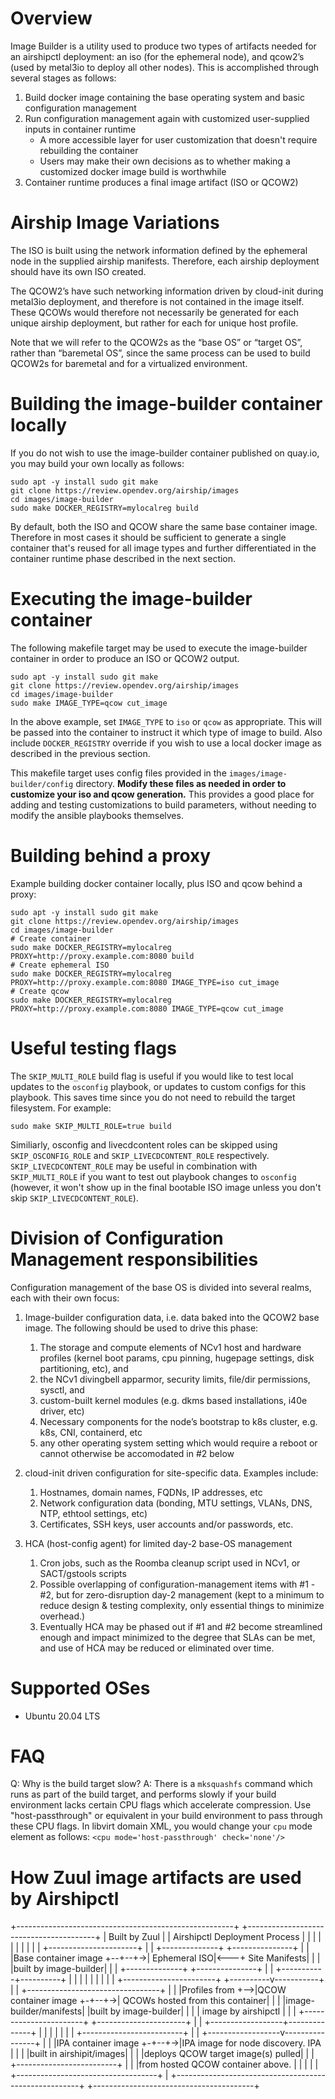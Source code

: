 # Overview

Image Builder is a utility used to produce two types of artifacts needed for an
airshipctl deployment: an iso (for the ephemeral node), and qcow2’s (used by
metal3io to deploy all other nodes). This is accomplished through several stages
as follows:

1. Build docker image containing the base operating system and basic configuration management
1. Run configuration management again with customized user-supplied inputs in container runtime
    - A more accessible layer for user customization that doesn't require rebuilding the container
    - Users may make their own decisions as to whether making a customized docker image build is worthwhile
1. Container runtime produces a final image artifact (ISO or QCOW2)

# Airship Image Variations

The ISO is built using the network information defined by the ephemeral node in the supplied airship manifests. Therefore, each airship deployment should have its own ISO created.

The QCOW2’s have such networking information driven by cloud-init during metal3io deployment, and therefore is not contained in the image itself. These QCOWs would therefore not necessarily be generated for each unique airship deployment, but rather for each for unique host profile.

Note that we will refer to the QCOW2s as the “base OS” or “target OS”, rather than “baremetal OS”, since the same process can be used to build QCOW2s for baremetal and for a virtualized environment.

# Building the image-builder container locally

If you do not wish to use the image-builder container published on quay.io, you may build your own locally as follows:

```
sudo apt -y install sudo git make
git clone https://review.opendev.org/airship/images
cd images/image-builder
sudo make DOCKER_REGISTRY=mylocalreg build
```

By default, both the ISO and QCOW share the same base container image. Therefore in most cases it should be sufficient to generate a single container that's reused for all image types and further differentiated in the container runtime phase described in the next section.

# Executing the image-builder container

The following makefile target may be used to execute the image-builder container in order to produce an ISO or QCOW2 output.

```
sudo apt -y install sudo git make
git clone https://review.opendev.org/airship/images
cd images/image-builder
sudo make IMAGE_TYPE=qcow cut_image
```

In the above example, set ``IMAGE_TYPE`` to ``iso`` or ``qcow`` as appropriate. This will be passed into the container to instruct it which type of image to build. Also include ``DOCKER_REGISTRY`` override if you wish to use a local docker image as described in the previous section.

This makefile target uses config files provided in the `images/image-builder/config` directory. **Modify these files as needed in order to customize your iso and qcow generation.** This provides a good place for adding and testing customizations to build parameters, without needing to modify the ansible playbooks themselves.

# Building behind a proxy

Example building docker container locally, plus ISO and qcow behind a proxy:

```
sudo apt -y install sudo git make
git clone https://review.opendev.org/airship/images
cd images/image-builder
# Create container
sudo make DOCKER_REGISTRY=mylocalreg PROXY=http://proxy.example.com:8080 build
# Create ephemeral ISO
sudo make DOCKER_REGISTRY=mylocalreg PROXY=http://proxy.example.com:8080 IMAGE_TYPE=iso cut_image
# Create qcow
sudo make DOCKER_REGISTRY=mylocalreg PROXY=http://proxy.example.com:8080 IMAGE_TYPE=qcow cut_image
```

# Useful testing flags

The `SKIP_MULTI_ROLE` build flag is useful if you would like to test local updates to the `osconfig` playbook, or updates to custom configs for this playbook. This saves time since you do not need to rebuild the target filesystem. For example:

```
sudo make SKIP_MULTI_ROLE=true build
```

Similiarly, osconfig and livecdcontent roles can be skipped using `SKIP_OSCONFIG_ROLE` and `SKIP_LIVECDCONTENT_ROLE` respectively. `SKIP_LIVECDCONTENT_ROLE` may be useful in combination with `SKIP_MULTI_ROLE` if you want to test out playbook changes to `osconfig` (however, it won't show up in the final bootable ISO image unless you don't skip `SKIP_LIVECDCONTENT_ROLE`).

# Division of Configuration Management responsibilities

Configuration management of the base OS is divided into several realms, each with their own focus:

1. Image-builder configuration data, i.e. data baked into the QCOW2 base image. The following should be used to drive this phase:
    1. The storage and compute elements of NCv1 host and hardware profiles (kernel boot params, cpu pinning, hugepage settings, disk partitioning, etc), and
    1. the NCv1 divingbell apparmor, security limits, file/dir permissions, sysctl, and
    1. custom-built kernel modules (e.g. dkms based installations, i40e driver, etc)
    1. Necessary components for the node’s bootstrap to k8s cluster, e.g. k8s, CNI, containerd, etc
    1. any other operating system setting which would require a reboot or cannot otherwise be accomodated in #2 below

1. cloud-init driven configuration for site-specific data. Examples include:
    1. Hostnames, domain names, FQDNs, IP addresses, etc
    1. Network configuration data (bonding, MTU settings, VLANs, DNS, NTP, ethtool settings, etc)
    1. Certificates, SSH keys, user accounts and/or passwords, etc.

1. HCA (host-config agent) for limited day-2 base-OS management
    1. Cron jobs, such as the Roomba cleanup script used in NCv1, or SACT/gstools scripts
    1. Possible overlapping of configuration-management items with #1 - #2, but for zero-disruption day-2 management (kept to a minimum to reduce design & testing complexity, only essential things to minimize overhead.)
    1. Eventually HCA may be phased out if #1 and #2 become streamlined enough and impact minimized to the degree that SLAs can be met, and use of HCA may be reduced or eliminated over time.

# Supported OSes

- Ubuntu 20.04 LTS

# FAQ

Q: Why is the build target slow?
A: There is a `mksquashfs` command which runs as part of the build target, and performs slowly if your build environment lacks certain CPU flags which accelerate compression. Use "host-passthrough" or equivalent in your build environment to pass through these CPU flags. In libvirt domain XML, you would change your `cpu` mode element as follows: `<cpu mode='host-passthrough' check='none'/>`

# How Zuul image artifacts are used by Airshipctl

+------------------------------------------------------+  +----------------------------------------+
|                     Built by Zuul                    |  |        Airshipctl Deployment Process   |
|                                                      |  |                                        |
|                                                      |  |                                        |
|                            +----------------------+  |  |  +--------------+    +---------------+ |
|                            |Base container image  +--+--+->| Ephemeral ISO|<---+ Site Manifests| |
|                            |built by image-builder|  |  |  +--------------+    +---------------+ |
|                            +-----------+----------+  |  |                                        |
|                                        |             |  |                                        |
| +-----------------------+   +----------v-----------+ |  |  +---------------------------------+   |
| |Profiles from          +-->|QCOW container image  +-+--+->| QCOWs hosted from this container|   |
| |image-builder/manifests|   |built by image-builder| |  |  | image by airshipctl             |   |
| +-----------------------+   +----------------------+ |  |  +------------------+--------------+   |
|                                                      |  |                     |                  |
|                          +-------------------------+ |  |  +------------------v----------------+ |
|                          |IPA container image      +-+--+->|IPA image for node discovery. IPA  | |
|                          |built in airshipit/images| |  |  |deploys QCOW target image(s) pulled| |
|                          +-------------------------+ |  |  |from hosted QCOW container above.  | |
|                                                      |  |  +-----------------------------------+ |
+------------------------------------------------------+  +----------------------------------------+

